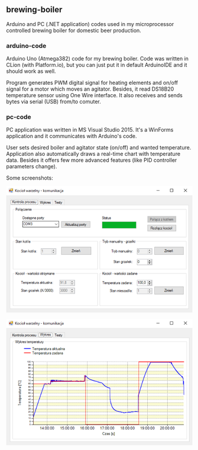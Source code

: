 ## brewing-boiler
Arduino and PC (.NET application) codes used in my microprocessor controlled brewing boiler for domestic beer production.

### arduino-code
Arduino Uno (Atmega382) code for my brewing boiler. Code was written in CLion (with Platform.io), but you can just put it in default ArduinoIDE and it should work as well.

Program generates PWM digital signal for heating elements and on/off signal for a motor which moves an agitator. Besides, it read DS18B20 temperature sensor using One Wire interface. It also receives and sends bytes via serial (USB) from/to comuter.

### pc-code
PC application was written in MS Visual Studio 2015. It's a WinForms application and it communicates with Arduino's code.

User sets desired boiler and agitator state (on/off) and wanted temperature. Application also automatically draws a real-time chart with temperature data. Besides it offers few more advanced features (like PID controller parameters change).

Some screenshots:

![Application screenshot nr 01](/images/pc-app-screenshot-01.png)

![Application screenshot nr 02](/images/pc-app-screenshot-02.png)

